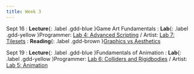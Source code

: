 ```yaml
---
title: Week 3
---
```


Sept 16
: **Lecture**{: .label .gdd-blue }Game Art Fundamentals
: **Lab**{: .label .gdd-yellow }Programmer: [Lab 4: Advanced Scripting] / Artist: [Lab 7: Tilesets]
: **Reading**{: .label .gdd-brown }[Graphics vs Aesthetics]

Sept 19
: **Lecture**{: .label .gdd-blue }Fundamentals of Animation
: **Lab**{: .label .gdd-yellow }Programmer: [Lab 6: Colliders and Rigidbodies] / Artist: [Lab 5: Animation]


<!-- [Game Art Fundamentals]: https://docs.google.com/presentation/d/18Z5mJ-LO84AU3PzaATqwU4cUpmeQOqvWrjUnXhDTi-E/edit?usp=sharing (NOT UPDATED)
[Fundamentals of Animation]: https://docs.google.com/presentation/d/1DSOXp2OjayGv85iwT10dmJbvam0uuJjatSg7YMAIlOQ/edit?usp=drive_link-->
 
[Lab 4: Advanced Scripting]: ./../pages/labs/lab4/lab4
[Lab 5: Animation]: ./../pages/labs/lab5/lab5
[Lab 6: Colliders and Rigidbodies]: ./../pages/labs/lab6/lab6
[Lab 7: Tilesets]: ./../pages/labs/lab7/lab7

[Graphics vs Aesthetics]: https://game-wisdom.com/critical/art-vs-aesthetics-nintendo 
